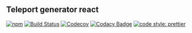 ## Teleport generator react

[![npm](https://img.shields.io/npm/v/@teleporthq/teleport-generator-react.svg)](https://github.com/teleporthq/teleport-generator-react)
[![Build Status](https://travis-ci.com/teleporthq/teleport-generator-react.svg?branch=master)](https://travis-ci.com/teleporthq/teleport-generator-react)
[![Codecov](https://img.shields.io/codecov/c/github/teleporthq/teleport-generator-react.svg)](https://codecov.io/gh/teleporthq/teleport-generator-react)
[![Codacy Badge](https://api.codacy.com/project/badge/Grade/87360164f3e4428fa8cf4226588f49d9)](https://www.codacy.com/app/Utwo/teleport-generator-react?utm_source=github.com&amp;utm_medium=referral&amp;utm_content=teleporthq/teleport-generator-react&amp;utm_campaign=Badge_Grade)
[![code style: prettier](https://img.shields.io/badge/code_style-prettier-ff69b4.svg)](https://github.com/prettier/prettier)